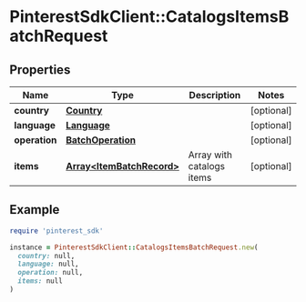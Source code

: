 # PinterestSdkClient::CatalogsItemsBatchRequest

## Properties

| Name | Type | Description | Notes |
| ---- | ---- | ----------- | ----- |
| **country** | [**Country**](Country.md) |  | [optional] |
| **language** | [**Language**](Language.md) |  | [optional] |
| **operation** | [**BatchOperation**](BatchOperation.md) |  | [optional] |
| **items** | [**Array&lt;ItemBatchRecord&gt;**](ItemBatchRecord.md) | Array with catalogs items | [optional] |

## Example

```ruby
require 'pinterest_sdk'

instance = PinterestSdkClient::CatalogsItemsBatchRequest.new(
  country: null,
  language: null,
  operation: null,
  items: null
)
```

